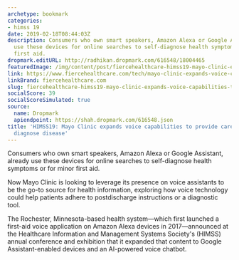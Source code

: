 ```yaml
---
archetype: bookmark
categories:
- himss 19
date: 2019-02-18T08:44:03Z
description: Consumers who own smart speakers, Amazon Alexa or Google Assistant, already
  use these devices for online searches to self-diagnose health symptoms or for minor
  first aid.
dropmark.editURL: http://radhikan.dropmark.com/616548/18004465
featuredImage: /img/content/post/fiercehealthcare-himss19-mayo-clinic-expands-voice-capabilities-to-provide-care-potentially-diagnose-disease.jpg
link: https://www.fiercehealthcare.com/tech/mayo-clinic-expands-voice-capabilities-to-provide-care-potentially-diagnose-disease
linkBrand: fiercehealthcare.com
slug: fiercehealthcare-himss19-mayo-clinic-expands-voice-capabilities-to-provide-care-potentially-diagnose-disease
socialScore: 39
socialScoreSimulated: true
source:
  name: Dropmark
  apiendpoint: https://shah.dropmark.com/616548.json
title: 'HIMSS19: Mayo Clinic expands voice capabilities to provide care, potentially
  diagnose disease'
---
```

Consumers who own smart speakers, Amazon Alexa or Google Assistant, already use these devices for online searches to self-diagnose health symptoms or for minor first aid.

Now Mayo Clinic is looking to leverage its presence on voice assistants to be the go-to source for health information, exploring how voice technology could help patients adhere to postdischarge instructions or a diagnostic tool.

The Rochester, Minnesota-based health system—which first launched a first-aid voice application on Amazon Alexa devices in 2017—announced at the Healthcare Information and Management Systems Society's (HIMSS) annual conference and exhibition that it expanded that content to Google Assistant-enabled devices and an AI-powered voice chatbot.

